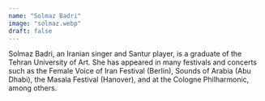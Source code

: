 ```yaml
---
name: "Solmaz Badri"
image: "solmaz.webp"
draft: false
---
```


Solmaz Badri, an Iranian singer and Santur player, is a graduate of the Tehran University of Art. She has appeared in many festivals and concerts such as the Female Voice of Iran Festival (Berlin), Sounds of Arabia (Abu Dhabi), the Masala Festival (Hanover), and at the Cologne Philharmonic, among others.
